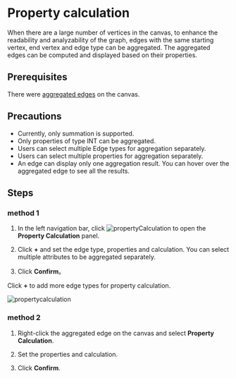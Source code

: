 # Property calculation

When there are a large number of vertices in the canvas, to enhance the readability and analyzability of the graph, edges with the same starting vertex, end vertex and edge type can be aggregated. The aggregated edges can be computed and displayed based on their properties.

## Prerequisites

There were [aggregated edges](../canvas-operations/visualization-mode.md) on the canvas.

## Precautions

- Currently, only summation is supported.
- Only properties of type INT can be aggregated.
- Users can select multiple Edge types for aggregation separately.
- Users can select multiple properties for aggregation separately.
- An edge can display only one aggregation result. You can hover over the aggregated edge to see all the results.

## Steps

### method 1

1. In the left navigation bar, click ![propertyCalculation](https://docs-cdn.nebula-graph.com.cn/figures/icon-nav-propertyCalculation.png) to open the **Property Calculation** panel.

2. Click **+** and set the edge type, properties and calculation. You can select multiple attributes to be aggregated separately.

3. Click **Confirm**。

Click **+** to add more edge types for property calculation.

![propertycalculation](https://docs-cdn.nebula-graph.com.cn/figures/propertycalculation-220913-en.png)

### method 2

1. Right-click the aggregated edge on the canvas and select **Property Calculation**.

2. Set the properties and calculation.

3. Click **Confirm**.